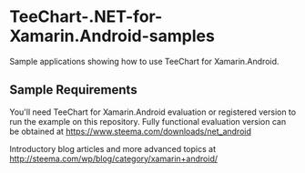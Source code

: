 TeeChart-.NET-for-Xamarin.Android-samples
=========================================

Sample applications showing how to use TeeChart for Xamarin.Android.

## Sample Requirements

You'll need TeeChart for Xamarin.Android evaluation or registered version to run the example on this repository. Fully functional evaluation version can be obtained at https://www.steema.com/downloads/net_android

Introductory blog articles and more advanced topics at http://steema.com/wp/blog/category/xamarin+android/
